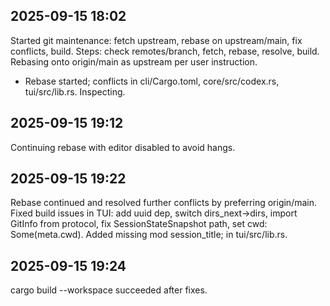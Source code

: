 
## 2025-09-15 18:02

Started git maintenance: fetch upstream, rebase on upstream/main, fix conflicts, build.
Steps: check remotes/branch, fetch, rebase, resolve, build.
Rebasing onto origin/main as upstream per user instruction.

- Rebase started; conflicts in cli/Cargo.toml, core/src/codex.rs, tui/src/lib.rs. Inspecting.

## 2025-09-15 19:12

Continuing rebase with editor disabled to avoid hangs.

## 2025-09-15 19:22

Rebase continued and resolved further conflicts by preferring origin/main.
Fixed build issues in TUI: add uuid dep, switch dirs_next->dirs, import GitInfo from protocol, fix SessionStateSnapshot path, set cwd: Some(meta.cwd).
Added missing mod session_title; in tui/src/lib.rs.

## 2025-09-15 19:24

cargo build --workspace succeeded after fixes.
